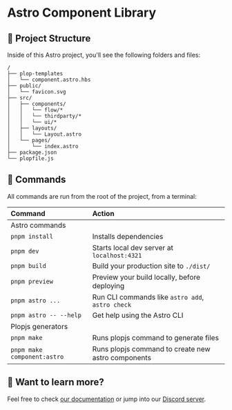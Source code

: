 # Astro Component Library

## 🚀 Project Structure

Inside of this Astro project, you'll see the following folders and files:

```text
/
├── plop-templates
│   └── component.astro.hbs
├── public/
│   └── favicon.svg
├── src/
│   ├── components/
│   │   └── flow/*
│   │   └── thirdparty/*
│   │   └── ui/*
│   ├── layouts/
│   │   └── Layout.astro
│   └── pages/
│       └── index.astro
├── package.json
└── plopfile.js
```


## 🧞 Commands

All commands are run from the root of the project, from a terminal:

| Command                   | Action                                           |
| :------------------------ | :----------------------------------------------- |
| Astro commands             |                                                 |
| `pnpm install`             | Installs dependencies                            |
| `pnpm dev`             | Starts local dev server at `localhost:4321`      |
| `pnpm build`           | Build your production site to `./dist/`          |
| `pnpm preview`         | Preview your build locally, before deploying     |
| `pnpm astro ...`       | Run CLI commands like `astro add`, `astro check` |
| `pnpm astro -- --help` | Get help using the Astro CLI                     |
| Plopjs generators              |                                                  |
| `pnpm make`            | Runs plopjs command to generate files            |
| `pnpm make component:astro`  | Runs plopjs command to create new astro components     |

## 👀 Want to learn more?

Feel free to check [our documentation](https://docs.astro.build) or jump into our [Discord server](https://astro.build/chat).
